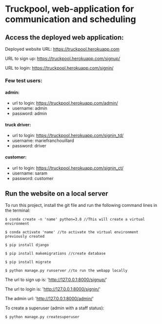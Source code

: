 # Truckpool, web-application for communication and scheduling  

## Access the deployed web application:

Deployed website URL: https://truckpool.herokuapp.com 

URL to sign up: https://truckpool.herokuapp.com/signup/ 

URL to login: https://truckpool.herokuapp.com/signin/

### Few test users:

#### admin: 
* url to login: https://truckpool.herokuapp.com/admin/ 
* username: admin
* password: admin

#### truck driver:
* url to login: https://truckpool.herokuapp.com/signin_td/ 
* username: mariefranchouillard
* password: driver

#### customer:
* url to login: https://truckpool.herokuapp.com/signin_ct/ 
* username: saram
* password: customer



## Run the website on a local server

To run this project, install the git file and run the following command lines in the terminal:

```
$ conda create -n 'name' python=3.8 //This will create a virtual environment 

$ conda activate 'name' //to activate the virtual environment previously created

$ pip install django

$ pip install makemigrations //create database

$ pip install migrate

$ python manage.py runserver //to run the webapp locally
```

The url to sign up is: 'http://127.0.0.1:8000/signup/'

The url to login is: 'http://127.0.0.1:8000/signin/'

The admin url: 'http://127.0.0.1:8000/admin/'

To create a superuser (admin with a staff status):

```
$ python manage.py createsuperuser
```


